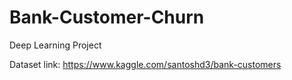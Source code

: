 # Bank-Customer-Churn
Deep Learning Project

Dataset link: https://www.kaggle.com/santoshd3/bank-customers
